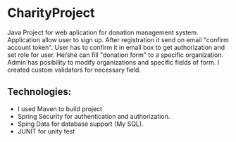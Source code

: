 # CharityProject

Java Project for web aplication for donation management system.
Application allow user to sign up. After registration it send on email "confirm account token". 
User has to confirm it in email box to get authorization and set role for user. He/she can fill "donation form" to a specific organization. 
Admin has posibility to modify organizations and specific fields of form. 
I created custom validators for necessary field.

## Technologies:
  - I used Maven to build project
  - Spring Security for authentication and authorization.
  - Sping Data for database support (My SQL).
  - JUNIT for unity test



